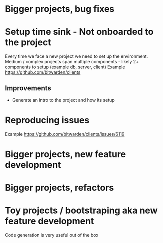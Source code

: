 # Bigger projects, bug fixes

# Setup time sink - Not onboarded to the project
Every time we face a new project we need to set up the environment.
Medium / complex projects span multiple components - likely 2+ components to setup (example db, server, client)
Example https://github.com/bitwarden/clients

## Improvements
- Generate an intro to the project and how its setup

# Reproducing issues
Example https://github.com/bitwarden/clients/issues/6119

# Bigger projects, new feature development

# Bigger projects, refactors


# Toy projects / bootstraping aka new feature development
Code generation is very useful out of the box
